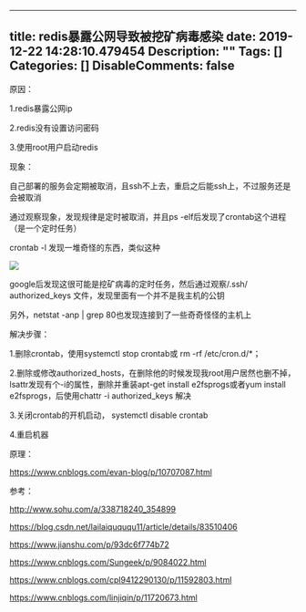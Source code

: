 
---
title: redis暴露公网导致被挖矿病毒感染
date: 2019-12-22 14:28:10.479454
Description: ""
Tags: []
Categories: []
DisableComments: false
---
原因：

1.redis暴露公网ip

2.redis没有设置访问密码

3.使用root用户启动redis

现象：

自己部署的服务会定期被取消，且ssh不上去，重启之后能ssh上，不过服务还是会被取消

通过观察现象，发现规律是定时被取消，并且ps -elf后发现了crontab这个进程（是一个定时任务）

crontab -l 发现一堆奇怪的东西，类似这种

![](http://5b0988e595225.cdn.sohucs.com/images/20190904/62c48f0672784ffaac15862e01f0ffd5.jpeg)  

google后发现这很可能是挖矿病毒的定时任务，然后通过观察/.ssh/ authorized_keys 文件，发现里面有一个并不是我主机的公钥

另外，netstat -anp | grep 80也发现连接到了一些奇奇怪怪的主机上

  

解决步骤：

1.删除crontab，使用systemctl stop crontab或 rm -rf /etc/cron.d/*；

2.删除或修改authorized_hosts，在删除他的时候发现我root用户居然也删不掉，lsattr发现有个-i的属性，删除并重装apt-get
install e2fsprogs或者yum install e2fsprogs，后使用chattr -i  authorized_keys 解决

3.关闭crontab的开机启动， systemctl disable crontab

4.重启机器

  

原理：

<https://www.cnblogs.com/evan-blog/p/10707087.html>  

参考：

<http://www.sohu.com/a/338718240_354899>  

<https://blog.csdn.net/lailaiquququ11/article/details/83510406>  

<https://www.jianshu.com/p/93dc6f774b72>  

<https://www.cnblogs.com/Sungeek/p/9084022.html>  

<https://www.cnblogs.com/cpl9412290130/p/11592803.html>  

<https://www.cnblogs.com/linjiqin/p/11720673.html>  


